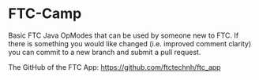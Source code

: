 # FTC-Camp
Basic FTC Java OpModes that can be used by someone new to FTC.
If there is something you would like changed (i.e. improved comment clarity) you can commit to a new branch and submit a pull request.

The GitHub of the FTC App: https://github.com/ftctechnh/ftc_app
